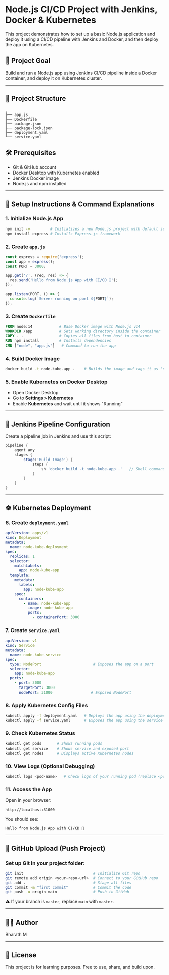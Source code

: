# Node.js CI/CD Project with Jenkins, Docker & Kubernetes

This project demonstrates how to set up a basic Node.js application and deploy it using a CI/CD pipeline with Jenkins and Docker, and then deploy the app on Kubernetes.

## 🚀 Project Goal

Build and run a Node.js app using Jenkins CI/CD pipeline inside a Docker container, and deploy it on Kubernetes cluster.

---

## 📁 Project Structure

```
.
├── app.js
├── Dockerfile
├── package.json
├── package-lock.json
├── deployment.yaml
└── service.yaml
```

## 🛠️ Prerequisites

* Git & GitHub account
* Docker Desktop with Kubernetes enabled
* Jenkins Docker image
* Node.js and npm installed

---

## 🔧 Setup Instructions & Command Explanations

### 1. Initialize Node.js App

```bash
npm init -y         # Initializes a new Node.js project with default settings
npm install express # Installs Express.js framework
```

### 2. Create `app.js`

```js
const express = require('express');
const app = express();
const PORT = 3000;

app.get('/', (req, res) => {
  res.send('Hello from Node.js App with CI/CD 🚨');
});

app.listen(PORT, () => {
  console.log(`Server running on port ${PORT}`);
});
```

### 3. Create `Dockerfile`

```Dockerfile
FROM node:14            # Base Docker image with Node.js v14
WORKDIR /app            # Sets working directory inside the container
COPY . .                # Copies all files from host to container
RUN npm install         # Installs dependencies
CMD ["node", "app.js"]   # Command to run the app
```

### 4. Build Docker Image

```bash
docker build -t node-kube-app .    # Builds the image and tags it as 'node-kube-app'
```

### 5. Enable Kubernetes on Docker Desktop

* Open Docker Desktop
* Go to **Settings > Kubernetes**
* Enable **Kubernetes** and wait until it shows "Running"

---

## 🧪 Jenkins Pipeline Configuration

Create a pipeline job in Jenkins and use this script:

```groovy
pipeline {
    agent any
    stages {
        stage('Build Image') {
            steps {
                sh 'docker build -t node-kube-app .'   // Shell command to build Docker image
            }
        }
    }
}
```

---

## ☸️ Kubernetes Deployment

### 6. Create `deployment.yaml`

```yaml
apiVersion: apps/v1
kind: Deployment
metadata:
  name: node-kube-deployment
spec:
  replicas: 1
  selector:
    matchLabels:
      app: node-kube-app
  template:
    metadata:
      labels:
        app: node-kube-app
    spec:
      containers:
        - name: node-kube-app
          image: node-kube-app
          ports:
            - containerPort: 3000
```

### 7. Create `service.yaml`

```yaml
apiVersion: v1
kind: Service
metadata:
  name: node-kube-service
spec:
  type: NodePort                       # Exposes the app on a port
  selector:
    app: node-kube-app
  ports:
    - port: 3000
      targetPort: 3000
      nodePort: 31000                 # Exposed NodePort
```

### 8. Apply Kubernetes Config Files

```bash
kubectl apply -f deployment.yaml   # Deploys the app using the deployment definition
kubectl apply -f service.yaml      # Exposes the app using the service definition
```

### 9. Check Kubernetes Status

```bash
kubectl get pods       # Shows running pods
kubectl get service    # Shows service and exposed port
kubectl get nodes      # Displays active Kubernetes nodes
```

### 10. View Logs (Optional Debugging)

```bash
kubectl logs <pod-name>   # Check logs of your running pod (replace <pod-name> with actual name)
```

### 11. Access the App

Open in your browser:

```
http://localhost:31000
```

You should see:

```
Hello from Node.js App with CI/CD 🚨
```

---

## 🔄 GitHub Upload (Push Project)

### Set up Git in your project folder:

```bash
git init                               # Initialize Git repo
git remote add origin <your-repo-url>  # Connect to your GitHub repo
git add .                              # Stage all files
git commit -m "first commit"           # Commit the code
git push -u origin main                # Push to GitHub
```

⚠️ If your branch is `master`, replace `main` with `master`.

---

## 👨‍💻 Author

Bharath M

---

## 📄 License

This project is for learning purposes. Free to use, share, and build upon.
